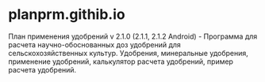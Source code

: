 # planprm.githib.io
План применения удобрений v 2.1.0 (2.1.1, 2.1.2 Android) - Программа для расчета научно-обоснованных доз удобрений для сельскохозяйственных культур. Удобрения, минеральные удобрения, применение удобрений, калькулятор расчета удобрений, пример расчета удобрений.
